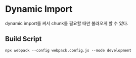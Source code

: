 # Dynamic Import

dynamic import를 써서 chunk를 필요할 때만 불러오게 할 수 있다.

## Build Script

`npx webpack --config webpack.config.js --mode development`
